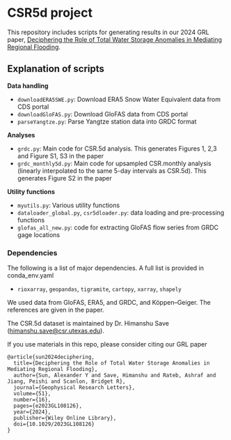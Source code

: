 # CSR5d project

This repository includes scripts for generating results in our 2024 GRL paper, [Deciphering the Role of Total Water Storage Anomalies in Mediating Regional Flooding](https://agupubs.onlinelibrary.wiley.com/doi/full/10.1029/2023GL108126).

## Explanation of scripts

**Data handling**

- `downloadERA5SWE.py`:  Download ERA5 Snow Water Equivalent data from CDS portal
- `downloadGloFAS.py`:  Download GloFAS data from CDS portal
- `parseYangtze.py`:   Parse Yangtze station data into GRDC format

**Analyses**
- `grdc.py`: Main code for CSR.5d analysis. This generates Figures 1, 2,3 and Figure S1, S3 in the paper
- `grdc_monthly5d.py`: Main code for upsampled CSR.monthly analysis (linearly interpolated to the same 5-day intervals as CSR.5d). This generates Figure S2 in the paper

**Utility functions**
- `myutils.py`: Various utility functions
- `dataloader_global.py`, `csr5dloader.py`: data loading and pre-processing functions
- `glofas_all_new.py`: code for extracting GloFAS flow series from GRDC gage locations

### Dependencies

The following is a list of major dependencies. A full list is provided in conda_env.yaml
- `rioxarray`, `geopandas`, `tigramite`, `cartopy`, `xarray`, `shapely`

We used data from GloFAS, ERA5, and GRDC, and Köppen–Geiger. The references are given in the paper.

The CSR.5d dataset is maintained by Dr. Himanshu Save (himanshu.save@csr.utexas.edu). 

If you use materials in this repo, please consider citing our GRL paper

```
@article{sun2024deciphering,
  title={Deciphering the Role of Total Water Storage Anomalies in Mediating Regional Flooding},
  author={Sun, Alexander Y and Save, Himanshu and Rateb, Ashraf and Jiang, Peishi and Scanlon, Bridget R},
  journal={Geophysical Research Letters},
  volume={51},
  number={16},
  pages={e2023GL108126},
  year={2024},
  publisher={Wiley Online Library},
  doi={10.1029/2023GL108126}
}
```

